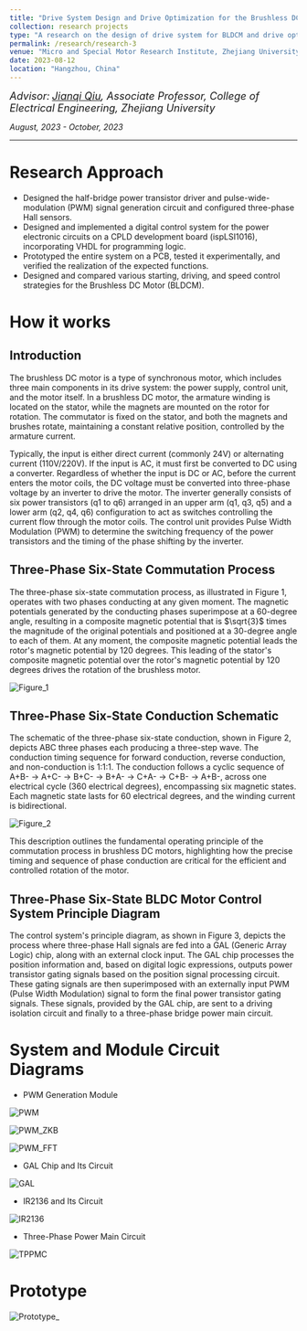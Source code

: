 ```yaml
---
title: "Drive System Design and Drive Optimization for the Brushless DC Motor (BLDCM)"
collection: research projects
type: "A research on the design of drive system for BLDCM and drive optimization"
permalink: /research/research-3
venue: "Micro and Special Motor Research Institute, Zhejiang University"
date: 2023-08-12
location: "Hangzhou, China"
---
```


*<font size=4>Advisor:</font> [<font size=4>Jianqi Qiu</font>](https://person.zju.edu.cn/en/qiujianqi)<font size=4>, Associate Professor, College of Electrical Engineering, Zhejiang University</font>*  

*August, 2023 - October, 2023*
- - -

Research Approach
===

- Designed the half-bridge power transistor driver and pulse-wide-modulation (PWM) signal generation circuit and configured three-phase Hall sensors.
- Designed and implemented a digital control system for the power electronic circuits on a CPLD development board (ispLSI1016), incorporating VHDL for programming logic.
- Prototyped the entire system on a PCB, tested it experimentally, and verified the realization of the expected functions.
- Designed and compared various starting, driving, and speed control strategies for the Brushless DC Motor (BLDCM).

How it works
===  

Introduction  
---  

The brushless DC motor is a type of synchronous motor, which includes three main components in its drive system: the power supply, control unit, and the motor itself. In a brushless DC motor, the armature winding is located on the stator, while the magnets are mounted on the rotor for rotation. The commutator is fixed on the stator, and both the magnets and brushes rotate, maintaining a constant relative position, controlled by the armature current.  
  
  
Typically, the input is either direct current (commonly 24V) or alternating current (110V/220V). If the input is AC, it must first be converted to DC using a converter. Regardless of whether the input is DC or AC, before the current enters the motor coils, the DC voltage must be converted into three-phase voltage by an inverter to drive the motor. The inverter generally consists of six power transistors (q1 to q6) arranged in an upper arm (q1, q3, q5) and a lower arm (q2, q4, q6) configuration to act as switches controlling the current flow through the motor coils. The control unit provides Pulse Width Modulation (PWM) to determine the switching frequency of the power transistors and the timing of the phase shifting by the inverter.  


Three-Phase Six-State Commutation Process  
---  
The three-phase six-state commutation process, as illustrated in Figure 1, operates with two phases conducting at any given moment. The magnetic potentials generated by the conducting phases superimpose at a 60-degree angle, resulting in a composite magnetic potential that is $\sqrt{3}$ ​times the magnitude of the original potentials and positioned at a 30-degree angle to each of them. At any moment, the composite magnetic potential leads the rotor's magnetic potential by 120 degrees. This leading of the stator's composite magnetic potential over the rotor's magnetic potential by 120 degrees drives the rotation of the brushless motor.  


![Figure_1](/images/Figure_1.png)  

Three-Phase Six-State Conduction Schematic  
---  
The schematic of the three-phase six-state conduction, shown in Figure 2, depicts ABC three phases each producing a three-step wave. The conduction timing sequence for forward conduction, reverse conduction, and non-conduction is 1:1:1. The conduction follows a cyclic sequence of A+B- → A+C- → B+C- → B+A- → C+A- → C+B- → A+B-, across one electrical cycle (360 electrical degrees), encompassing six magnetic states. Each magnetic state lasts for 60 electrical degrees, and the winding current is bidirectional.


![Figure_2](/images/Figure_2.png)  

This description outlines the fundamental operating principle of the commutation process in brushless DC motors, highlighting how the precise timing and sequence of phase conduction are critical for the efficient and controlled rotation of the motor.  

Three-Phase Six-State BLDC Motor Control System Principle Diagram  
---  

The control system's principle diagram, as shown in Figure 3, depicts the process where three-phase Hall signals are fed into a GAL (Generic Array Logic) chip, along with an external clock input. The GAL chip processes the position information and, based on digital logic expressions, outputs power transistor gating signals based on the position signal processing circuit. These gating signals are then superimposed with an externally input PWM (Pulse Width Modulation) signal to form the final power transistor gating signals. These signals, provided by the GAL chip, are sent to a driving isolation circuit and finally to a three-phase bridge power main circuit.
  
System and Module Circuit Diagrams  
===  

- PWM Generation Module
  
![PWM](/images/PWM.png)  

![PWM_ZKB](/images/PWM_ZKB.png)  

![PWM_FFT](/images/PWM_FFT.png)  

- GAL Chip and Its Circuit

![GAL](/images/GAL.png)  

- IR2136 and Its Circuit

![IR2136](/images/IR2136.png)  

- Three-Phase Power Main Circuit

![TPPMC](/images/TPPMC.png)  


Prototype
===  

![Prototype_](/images/Prototype_.png)  



